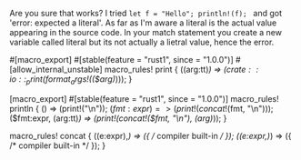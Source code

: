 Are you sure that works? I tried ```let f = "Hello"; println!(f); ``` and
got 'error: expected a literal'. As far as I'm aware a literal is
the actual value appearing in the source code. In your match statement
you create a new variable called literal but its not actually a
lietral value, hence the error.

#[macro_export]
#[stable(feature = "rust1", since = "1.0.0")]
#[allow_internal_unstable]
macro_rules! print {
    ($($arg:tt)*) => ($crate::io::_print(format_args!($($arg)*)));
}

[macro_export]
#[stable(feature = "rust1", since = "1.0.0")]
macro_rules! println {
    () => (print!("\n"));
    ($fmt:expr) => (print!(concat!($fmt, "\n")));
    ($fmt:expr, $($arg:tt)*) => (print!(concat!($fmt, "\n"), $($arg)*));
}

macro_rules! concat {
    ($($e:expr),*) => ({ /* compiler built-in */ });
    ($($e:expr,)*) => ({ /* compiler built-in */ });
}
